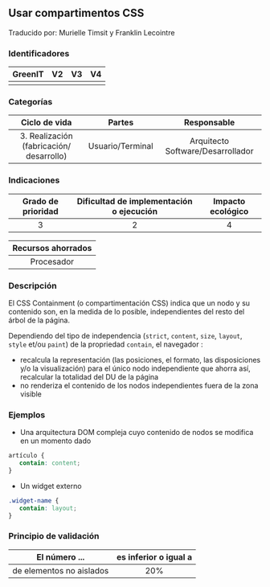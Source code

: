 ## Usar compartimentos CSS
Traducido por: Murielle Timsit y Franklin Lecointre

### Identificadores

| GreenIT |  V2  |  V3  |  V4  |
|:-------:|:----:|:----:|:----:|
|      |   |   |      |

### Categorías

| Ciclo de vida | Partes | Responsable |
|:---------:|:----:|:----:|
| 3. Realización (fabricación/ desarrollo) | Usuario/Terminal | Arquitecto Software/Desarrollador |

### Indicaciones

| Grado de prioridad   | Dificultad de implementación o ejecución | Impacto ecológico   |
|:-------------------:|:-------------------------:|:---------------------:|
| 3 | 2 | 4 |

| Recursos ahorrados |
|:----------------------------------------------------------:|
| Procesador   |

### Descripción

El CSS Containment (o compartimentación CSS) indica que un nodo y su contenido son, en la medida de lo posible, independientes del resto del árbol de la página.

Dependiendo del tipo de independencia  (```strict```, ```content```, ```size```, ```layout```, ```style``` et/ou ```paint```) de la propriedad ```contain```, el navegador :
 - recalcula la representación (las posiciones, el formato, las disposiciones y/o la visualización) para el único nodo independiente que ahorra así, recalcular la totalidad del DU de la página
- no renderiza el contenido de los nodos independientes fuera de la zona visible

### Ejemplos
- Una arquitectura DOM compleja cuyo contenido de nodos se modifica en un momento dado
```css
artículo {
   contain: content;
}
```
- Un widget externo
```css
.widget-name {
   contain: layout;
}
```

### Principio de validación

| El número ... |   es inferior o igual a   |  
|-------------------|:-------------------------:|
| de elementos no aislados  | 20% |
